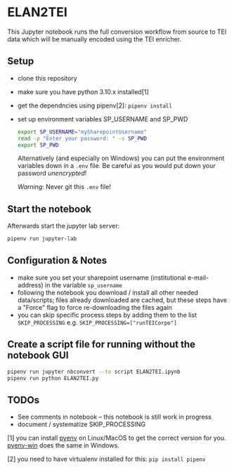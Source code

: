 # ELAN2TEI

This Jupyter notebook runs the full conversion workflow from source to TEI data which will be manually encoded using the TEI enricher.

## Setup

* clone this repository
* make sure you have python 3.10.x installed[1]
* get the dependncies using pipenv[2]: `pipenv install`
* set up environment variables SP_USERNAME and SP_PWD
  
  ```bash
  export SP_USERNAME="mySharepointUsername"
  read -p "Enter your password: " -s SP_PWD
  export SP_PWD
  ```
  
  Alternatively (and especially on Windows) you can put the environment variables down in a `.env` file. Be carefui as you would put down your password _unencrypted_!
  
  _Warning_: Never git this `.env` file!

## Start the notebook

Afterwards start the jupyter lab server: 

```bash
pipenv run jupyter-lab
```

## Configuration & Notes

* make sure you set your sharepoint username (institutional e-mail-address) in the variable `sp_username`
* following the notebook you download / install all other needed data/scripts; files already downloaded are cached, but these steps have a "Force" flag to force re-downloading the files again
* you can skip specific process steps by adding them to the list `SKIP_PROCESSING` e.g. `SKIP_PROCESSING=["runTEICorpo"]`

## Create a script file for running without the notebook GUI

```bash
pipenv run jupyter nbconvert --to script ELAN2TEI.ipynb
pipenv run python ELAN2TEI.py
```

## TODOs

* See comments in notebook – this notebook is still work in progress
* document / systematize SKIP_PROCESSING

[1] you can install [pyenv](https://github.com/pyenv/pyenv-installer) on Linux/MacOS to get the correct version for you. [pyenv-win](https://github.com/pyenv-win/pyenv-win) does the same in Windows.

[2] you need to have virtualenv installed for this: `pip install pipenv`
